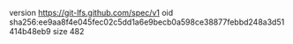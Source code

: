 version https://git-lfs.github.com/spec/v1
oid sha256:ee9aa8f4e045fec02c5dd1a6e9becb0a598ce38877febbd248a3d51414b48eb9
size 482
